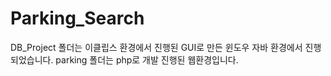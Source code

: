 # Parking_Search
DB_Project 폴더는 이클립스 환경에서 진행된 GUI로 만든 윈도우 자바 환경에서 진행되었습니다.
parking 폴더는 php로 개발 진행된 웹환경입니다.
